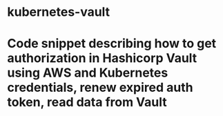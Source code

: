 # kubernetes-vault

# Code snippet describing how to get authorization in Hashicorp Vault using AWS and Kubernetes credentials, renew expired auth token, read data from Vault
